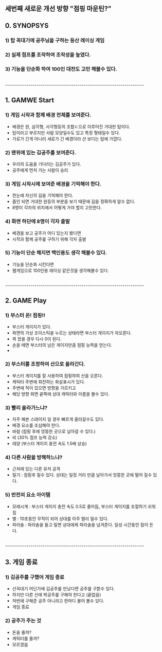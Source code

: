## 세번째 새로운 개선 방향 "점핑 마운틴?"

## 0. SYNOPSYS 

### 1) 탑 꼭대기에 공주님을 구하는 등산 레이싱 게임

### 2) 실제 점프를 조작하여 조작성을 높였다.

### 3) 기능을 단순화 하여 100인 대전도 고민 해볼수 있다. 

<br>
-----------------------------------------------------------------------
<br>

## 1. GAMWE Start
### 1) 게임 시작과 함께 배경 전체를 보여준다.
- 배경은 원, 삼각형, 사각형등의 조합ㄷ으로 이루어진 거대한 탑이다.
- 탑이라고 부르지만 사람 모양일수도 있고 특정 형태일수 있다.
- 가로가 긴게 아니리 새로가 긴 배경이라 산 보다는 탑에 가깝다.
 
### 2) 맨위에 있는 김공주를 보여준다.
- 우리의 도움을 기다리는 김공주가 있다.
- 공주에게 먼저 가는 사람이 승리

### 3) 게임 시작시에 보여준 배경을 기억해야 한다.
- 한눈에 자신의 길을 기억해야 한다.
- 줌인 되면 거대한 원등의 부분을 보기 때문에 길을 정확하게 알수 없다.
- 8명이 각자의 위치에서 어떻게 가야 할지 고민한다.

### 4) 화면 하단에 8명이 각자 출발
- 배경을 보고 공주가 어디 있는지 봤다면 
- 시작과 함께 공주를 구하기 위해 각자 출발 

### 5) 기능이 단순 해지면 백인용도 생각 해볼수 있다. 
- 기능을 단순화 시킨다면
- 웹게임으로 100인용 레이싱 같은것을 생각해볼수 있다. 

<br>
-----------------------------------------------------------------------
<br>

## 2. GAME Play

### 1) 부스터 온! 점핑!!
- 부스터 게이지가 있다.
- 화면의 가상 조이스틱을 누르는 상태라면 부스터 게이지가 차오른다.
- 꽉 찼을 경우 다시 0이 된다.
- 손을 떼면 부스터의 남은 게이지만큼 점핑 능력을 얻는다.
- 
### 2) 부스터를 조정하여 산으로 올라간다.
- 부스터 게이지를 잘 사용하여 점핑하여 산을 오른다.
- 캐릭터 주변에 회전하는 화살표시가 있다.
- 주변에 적이 있으면 방향을 가르키고
- 해당 방향 화면 끝쪽에 상대 캐릭터와 이름을 볼수 있다.

### 3) 빨리 올라가느냐?
- 자주 해본 스테이지 일 경우 빠르게 올라갈수도 있다.
- 배경 요소를 조심해야 한다.
- 바람 (점핑 후에 엉뚱한 곳으로 날아갈 수 있다.)
- 비 (30% 점프 능력 강소)
- 태양 (부스터 게이지 충전 속도 1.5배 상승)

### 4) 다른 사람을 방해하느냐?
- 근처에 있는 다른 유저 공격
- 밀기 : 점핑후 밀수 있다. 상대는 일정 거리 만큼 날아가서 엉뚱한 곳에 떨어 질수 있다.

### 5) 반전의 요소 아이템
- 모래시계 : 부스터 게이지 충전 속도 0.5로 줄어듬, 부스터 게이지를 조절하기 쉬워짐
- 별 : 10초동안 무적이 되어 상대를 아주 멀리 밀수 있다.
- 파라솔 : 파라솔을 들고 밀면 상대에케 파라솔을 넘겨준다. 일성 시간동안 잠이 든다.

<br>
-----------------------------------------------------------------------
<br>

## 3. 게임 종료

### 1) 김공주를 구했어 게임 종료
- 산꼭대기 어딘가에 김공주를 만났다면 공주를 구핡수 있다.
- 하지만 다른 산에 박공주를 구해야 한다고 (끝없음)
- 저번에 구해준 공주 아니랴고 한마디 물어 볼수 있다.
- 게임 종료

### 2) 공주가 주는 것
- 돈을 줄까?
- 캐릭터를 줄까?
- 모르겠음
